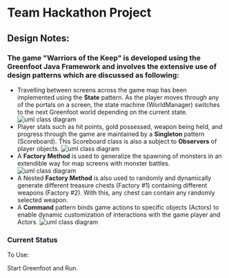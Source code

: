 # Team Hackathon Project
## Design Notes:
### The game "Warriors of the Keep" is developed using the Greenfoot Java Framework and involves the extensive use of design patterns which are discussed as following:
* Travelling between screens across the game map has been implemented using the **State** pattern. As the player moves through any of the portals on a screen, the state machine (WorldManager) switches to the next Greenfoot world depending on the current state. 
![uml class diagram](https://github.com/nguyensjsu/fa19-202-los-jefes/blob/master/GameCode/documents/ClassStateDiagram.png)
* Player stats such as hit points, gold possessed, weapon being held, and progress through the game are maintained by a **Singleton** pattern (Scoreboard). This Scoreboard class is also a subject to **Observers** of player objects.
![uml class diagram](https://github.com/nguyensjsu/fa19-202-los-jefes/blob/master/GameCode/documents/FinalObserverSingletonPattern.png)
* A **Factory Method** is used to generalize the spawning of monsters in an extendible way for map screens with monster battles.
![uml class diagram](https://github.com/nguyensjsu/fa19-202-los-jefes/blob/master/GameCode/documents/FactoryClassDiagram.png)
* A Nested **Factory Method** is also used to randomly and dynamically generate different treasure chests (Factory #1) containing different weapons (Factory #2). With this, any chest can contain any randomly selected weapon.
* A **Command** pattern binds game actions to specific objects (Actors) to enable dynamic customization of interactions with the game player and Actors.
![uml class diagram](https://github.com/nguyensjsu/fa19-202-los-jefes/blob/master/GameCode/documents/CommandPattern.svg)

### Current Status
To Use:

Start Greenfoot and Run.
